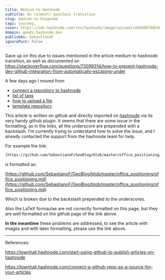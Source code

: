 ```yaml
---
title: Medium to Hashnode
subtitle: An (almost) painless transition
slug: medium-to-hasgnode
tags: journey, 
cover: https://cdn.hashnode.com/res/hashnode/image/upload/v1658607085481/7KbyixY8x.png?auto=compress
domain: geods.hashnode.dev
publishAs: SebastianoF 
ignorePost: false
---
```

Gave up on this due to issues mentioned in the article medium to hashnode transition,
as well as documented on 
https://stackoverflow.com/questions/73099314/how-to-prevent-hashnode-dev-github-integration-from-automatically-escaping-under





A few days ago I moved from 

- [connect a repository to hashnode](https://townhall.hashnode.com/connect-a-github-repo-as-a-source-for-your-articles)
- [list of tags](https://github.com/Hashnode/support/blob/main/misc/tags.json)
- [how to upload a file](https://hashnode.com/uploader)
- [template repository](https://github.com/Hashnode/Hashnode-source-from-github-template)

This article is written on github and directly imported on [hashnode](https://geods.hashnode.dev/office-positioning) via its very handy github plugin. It seems that there are some issue in the formatting, as in the links, all the underscore are prepended with a backslash. I'm currently trying to understand how to solve the issue, and I already contacted the support from the hashnode team for help.

For example the link:

```bash
[https://github.com/SebastianoF/GeoBlog/blob/master/office_positioning/office_positioning.md](https://github.com/SebastianoF/GeoBlog/blob/master/office_positioning/office_positioning.md)
```

is formatted as:

[https://github.com/SebastianoF/GeoBlog/blob/master/office_positioning/office_positioning.md](https://github.com/SebastianoF/GeoBlog/blob/master/office_positioning/office_positioning.md)

Which is broken due to the backslash prepended to the underscores.

Also the LaTeX formaulae are not correctly formatted on this page, but they are well formatted on the github page of the link above.

**In the meantime** these problems are addressed, to see the article with images and with latex formatting, please use the link above.

-------------

References:

https://townhall.hashnode.com/start-using-github-to-publish-articles-on-hashnode

https://townhall.hashnode.com/connect-a-github-repo-as-a-source-for-your-articles